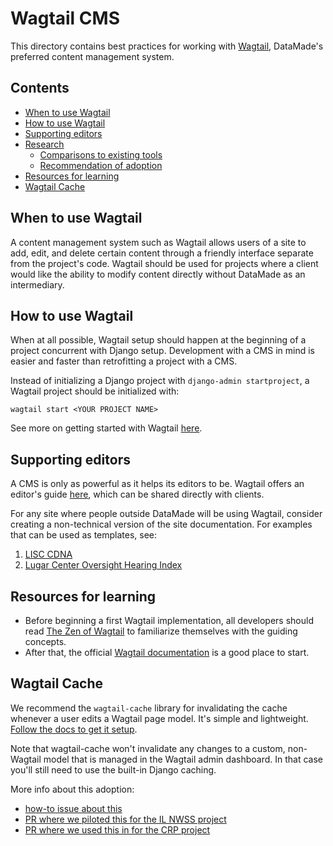 # Wagtail CMS

This directory contains best practices for working with [Wagtail](https://wagtail.io/),
DataMade's preferred content management system.

## Contents
- [When to use Wagtail](#when-to-use-wagtail)
- [How to use Wagtail](#how-to-use-wagtail)
- [Supporting editors](#supporting-editors)
- [Research](research/)
    - [Comparisons to existing tools](research/comparisons-to-existing-tools.md)
    - [Recommendation of adoption](research/recommendation-of-adoption.md)
- [Resources for learning](#resources-for-learning)
- [Wagtail Cache](#wagtail-cache)

## When to use Wagtail
A content management system such as Wagtail allows users of a site to add, edit, and delete certain content through a friendly interface separate from the project's code. Wagtail should be used for projects where a client would like the ability to modify content directly without DataMade as an intermediary.

## How to use Wagtail
When at all possible, Wagtail setup should happen at the beginning of a project concurrent with Django setup. Development with a CMS in mind is easier and faster than retrofitting a project with a CMS.

Instead of initializing a Django project with `django-admin startproject`, a Wagtail project should be initialized with:

`wagtail start <YOUR PROJECT NAME>`

See more on getting started with Wagtail [here](https://docs.wagtail.io/en/stable/getting_started/index.html).

## Supporting editors
A CMS is only as powerful as it helps its editors to be. Wagtail offers an editor's guide [here](https://docs.wagtail.io/en/stable/editor_manual/index.html), which can be shared directly with clients.

For any site where people outside DataMade will be using Wagtail, consider creating a non-technical version of the site documentation. For examples that can be used as templates, see:

1. [LISC CDNA](https://docs.google.com/document/d/1H-DKZf71NrwfEoVdnyfvugTu2zGqeIo_fflr0SL3w2c)
2. [Lugar Center Oversight Hearing Index](https://docs.google.com/document/d/1RmmLKMUw2OwjYNAR3Lqh_KfFVYcHDxo9gAJot6tSvKw)

## Resources for learning
- Before beginning a first Wagtail implementation, all developers should read [The Zen of Wagtail](https://docs.wagtail.io/en/v2.8/getting_started/the_zen_of_wagtail.html) to familiarize themselves with the guiding concepts.
- After that, the official [Wagtail documentation](https://docs.wagtail.io/en/stable/) is a good place to start.

## Wagtail Cache
We recommend the `wagtail-cache` library for invalidating the cache whenever a user edits a Wagtail page model. It's simple and lightweight. [Follow the docs to get it setup](https://docs.coderedcorp.com/wagtail-cache/).

Note that wagtail-cache won't invalidate any changes to a custom, non-Wagtail model that is managed in the Wagtail admin dashboard. In that case you'll still need to use the built-in Django caching.

More info about this adoption:
- [how-to issue about this](https://github.com/datamade/how-to/issues/299)
- [PR where we piloted this for the IL NWSS project](https://github.com/datamade/il-nwss-dashboard/pull/157)
- [PR where we used this in for the CRP project](https://github.com/datamade/crp-transparency/pull/134)
